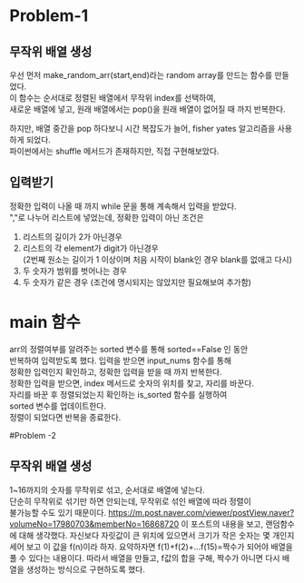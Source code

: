 # Problem-1

## 무작위 배열 생성
우선 먼저 make_random_arr(start,end)라는 random array를 만드는 함수를 만들었다.  
이 함수는 순서대로 정렬된 배열에서 무작위 index를 선택하여,  
새로운 배열에 넣고, 원래 배열에서는 pop()을 원래 배열이 없어질 때 까지 반복한다.  

하지만, 배열 중간을 pop 하다보니 시간 복잡도가 늘어, fisher yates 알고리즘을 사용하게 되었다.  
파이썬에서는 shuffle 메서드가 존재하지만, 직접 구현해보았다.

## 입력받기
정확한 입력이 나올 때 까지 while 문을 통해 계속해서 입력을 받았다.  
","로 나누어 리스트에 넣었는데, 정확한 입력이 아닌 조건은
1. 리스트의 길이가 2가 아닌경우
2. 리스트의 각 element가 digit가 아닌경우  
(2번째 원소는 길이가 1 이상이며 처음 시작이 blank인 경우 blank를 없애고 다시)
3. 두 숫자가 범위를 벗어나는 경우
4. 두 숫자가 같은 경우 (조건에 명시되지는 않았지만 필요해보여 추가함)

# main 함수
arr의 정렬여부를 알려주는 sorted 변수를 통해 sorted==False 인 동안  
반복하여 입력받도록 했다. 입력을 받으면 input_nums 함수를 통해  
정확한 입력인지 확인하고, 정확한 입력을 받을 때 까지 반복한다.  
정확한 입력을 받으면, index 메서드로 숫자의 위치를 찾고, 자리를 바꾼다.  
자리를 바꾼 후 정렬되었는지 확인하는 is_sorted 함수를 실행하여  
sorted 변수를 업데이트한다.  
정렬이 되었다면 반복을 종료한다. 

#Problem -2 

## 무작위 배열 생성
1~16까지의 숫자를 무작위로 섞고, 순서대로 배열에 넣는다.  
단순히 무작위로 섞기만 하면 안되는데, 무작위로 섞인 배열에 따라 정렬이  
불가능할 수도 있기 때문이다. 
https://m.post.naver.com/viewer/postView.naver?volumeNo=17980703&memberNo=16868720
이 포스트의 내용을 보고, 랜덤함수에 대해 생각했다.
자신보다 자릿값이 큰 위치에 있으면서 크기가 작은 숫자는 몇 개인지 세어 보고 이 값을 f(n)이라 하자.
요약하자면 f(1)+f(2)+...f(15)=짝수가 되어야 배열을 풀 수 있다는 내용이다.
따라서 배열을 만들고, f값의 합을 구해, 짝수가 아니면 다시 배열을 생성하는 방식으로 구현하도록 했다.
